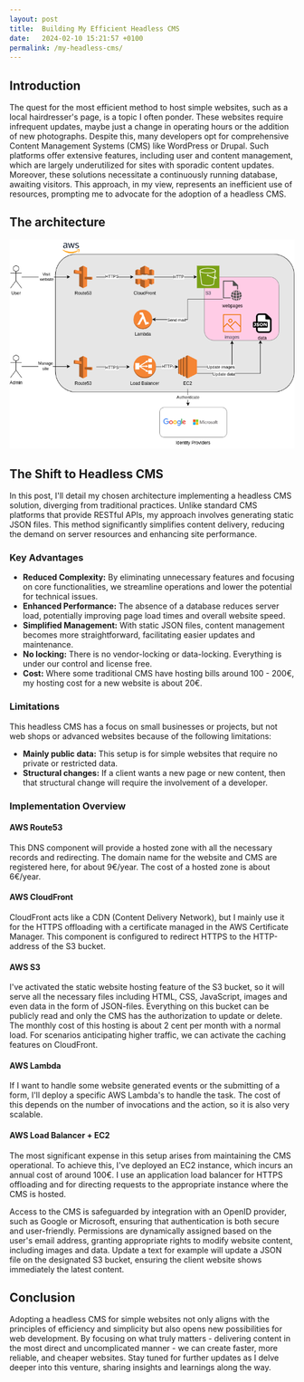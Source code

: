 ```yaml
---
layout: post
title:  Building My Efficient Headless CMS
date:   2024-02-10 15:21:57 +0100
permalink: /my-headless-cms/
---
```


## Introduction

The quest for the most efficient method to host simple websites, such as a local hairdresser's page, is a topic I often ponder.
These websites require infrequent updates, maybe just a change in operating hours or the addition of new photographs.
Despite this, many developers opt for comprehensive Content Management Systems (CMS) like WordPress or Drupal.
Such platforms offer extensive features, including user and content management, which are largely underutilized for sites with sporadic content updates.
Moreover, these solutions necessitate a continuously running database, awaiting visitors.
This approach, in my view, represents an inefficient use of resources, prompting me to advocate for the adoption of a headless CMS.

## The architecture
![Architecture](/images/my-headless-cms.png)

## The Shift to Headless CMS
In this post, I'll detail my chosen architecture implementing a headless CMS solution, diverging from traditional practices.
Unlike standard CMS platforms that provide RESTful APIs, my approach involves generating static JSON files.
This method significantly simplifies content delivery, reducing the demand on server resources and enhancing site performance.

### Key Advantages
- **Reduced Complexity:** By eliminating unnecessary features and focusing on core functionalities, we streamline operations and lower the potential for technical issues.
- **Enhanced Performance:** The absence of a database reduces server load, potentially improving page load times and overall website speed.
- **Simplified Management:** With static JSON files, content management becomes more straightforward, facilitating easier updates and maintenance.
- **No locking:** There is no vendor-locking or data-locking. Everything is under our control and license free.
- **Cost:** Where some traditional CMS have hosting bills around 100 - 200€, my hosting cost for a new website is about 20€.

### Limitations
This headless CMS has a focus on small businesses or projects, but not web shops or advanced websites because of the following limitations:
- **Mainly public data:** This setup is for simple websites that require no private or restricted data.
- **Structural changes:** If a client wants a new page or new content, then that structural change will require the involvement of a developer.

### Implementation Overview
#### AWS Route53
This DNS component will provide a hosted zone with all the necessary records and redirecting.
The domain name for the website and CMS are registered here, for about 9€/year.
The cost of a hosted zone is about 6€/year.

#### AWS CloudFront
CloudFront acts like a CDN (Content Delivery Network), but I mainly use it for the HTTPS offloading with a certificate managed in the AWS Certificate Manager.
This component is configured to redirect HTTPS to the HTTP-address of the S3 bucket.

#### AWS S3
I've activated the static website hosting feature of the S3 bucket, so it will serve all the necessary files including HTML, CSS, JavaScript, images and even data in the form of JSON-files.
Everything on this bucket can be publicly read and only the CMS has the authorization to update or delete.
The monthly cost of this hosting is about 2 cent per month with a normal load.
For scenarios anticipating higher traffic, we can activate the caching features on CloudFront.

#### AWS Lambda
If I want to handle some website generated events or the submitting of a form, I'll deploy a specific AWS Lambda's to handle the task.
The cost of this depends on the number of invocations and the action, so it is also very scalable.

#### AWS Load Balancer + EC2
The most significant expense in this setup arises from maintaining the CMS operational.
To achieve this, I've deployed an EC2 instance, which incurs an annual cost of around 100€. 
I use an application load balancer for HTTPS offloading and for directing requests to the appropriate instance where the CMS is hosted.

Access to the CMS is safeguarded by integration with an OpenID provider, such as Google or Microsoft, ensuring that authentication is both secure and user-friendly.
Permissions are dynamically assigned based on the user's email address, granting appropriate rights to modify website content, including images and data.
Update a text for example will update a JSON file on the designated S3 bucket, ensuring the client website shows immediately the latest content.

## Conclusion
Adopting a headless CMS for simple websites not only aligns with the principles of efficiency and simplicity but also opens new possibilities for web development. 
By focusing on what truly matters - delivering content in the most direct and uncomplicated manner - we can create faster, more reliable, and cheaper websites.
Stay tuned for further updates as I delve deeper into this venture, sharing insights and learnings along the way.